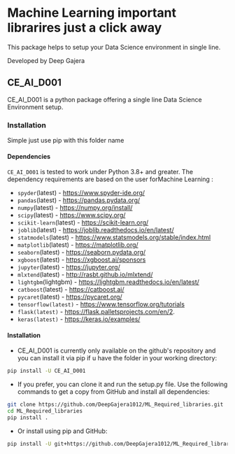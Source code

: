 # Machine Learning important librarires just a click away

This package helps to setup your Data Science environment in single line.

Developed by Deep Gajera

## CE_AI_D001

CE_AI_D001 is a python package offering a single line Data Science Environment setup. 


### Installation

Simple just use pip with this folder name

#### Dependencies

`CE_AI_D001` is tested to work under Python 3.8+ and greater. The dependency requirements are based on the user forMachine Learning :

- `spyder`(latest) - https://www.spyder-ide.org/
- `pandas`(latest) - https://pandas.pydata.org/
- `numpy`(latest) - https://numpy.org/install/
- `scipy`(latest) - https://www.scipy.org/
- `scikit-learn`(latest) - https://scikit-learn.org/
- `joblib`(latest) - https://joblib.readthedocs.io/en/latest/
- `statmodels`(latest) - https://www.statsmodels.org/stable/index.html
- `matplotlib`(latest) - https://matplotlib.org/
- `seaborn`(latest) - https://seaborn.pydata.org/
- `xgboost`(latest) - https://xgboost.ai/sponsors
- `jupyter`(latest) - https://jupyter.org/
- `mlxtend`(latest) - http://rasbt.github.io/mlxtend/
- `lightgbm`(lightgbm) - https://lightgbm.readthedocs.io/en/latest/
- `catboost`(latest) - https://catboost.ai/
- `pycaret`(latest) - https://pycaret.org/
- `tensorflow(latest)` - https://www.tensorflow.org/tutorials
- `flask(latest)` - https://flask.palletsprojects.com/en/2.
- `keras(latest)` - https://keras.io/examples/


#### Installation

* CE_AI_D001 is currently only available on the github's repository and you can install it via pip if u have the folder in your working directory:

```bash
pip install -U CE_AI_D001
```

* If you prefer, you can clone it and run the setup.py file. Use the following commands to get a copy from GitHub and install all dependencies:

```bash
git clone https://github.com/DeepGajera1012/ML_Required_libraries.git
cd ML_Required_libraries
pip install .
```

* Or install using pip and GitHub:

```bash
pip install -U git+https://github.com/DeepGajera1012/ML_Required_libraries.git